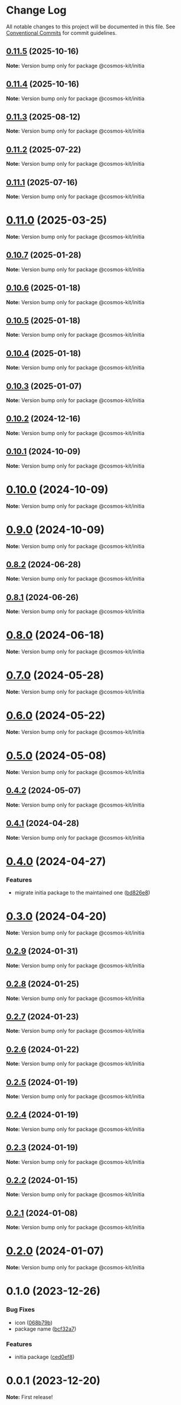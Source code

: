 # Change Log

All notable changes to this project will be documented in this file.
See [Conventional Commits](https://conventionalcommits.org) for commit guidelines.

## [0.11.5](https://github.com/hyperweb-io/cosmos-kit/compare/@cosmos-kit/initia@0.11.4...@cosmos-kit/initia@0.11.5) (2025-10-16)

**Note:** Version bump only for package @cosmos-kit/initia





## [0.11.4](https://github.com/hyperweb-io/cosmos-kit/compare/@cosmos-kit/initia@0.11.3...@cosmos-kit/initia@0.11.4) (2025-10-16)

**Note:** Version bump only for package @cosmos-kit/initia





## [0.11.3](https://github.com/hyperweb-io/cosmos-kit/compare/@cosmos-kit/initia@0.11.2...@cosmos-kit/initia@0.11.3) (2025-08-12)

**Note:** Version bump only for package @cosmos-kit/initia





## [0.11.2](https://github.com/hyperweb-io/cosmos-kit/compare/@cosmos-kit/initia@0.11.1...@cosmos-kit/initia@0.11.2) (2025-07-22)

**Note:** Version bump only for package @cosmos-kit/initia





## [0.11.1](https://github.com/hyperweb-io/cosmos-kit/compare/@cosmos-kit/initia@0.11.0...@cosmos-kit/initia@0.11.1) (2025-07-16)

**Note:** Version bump only for package @cosmos-kit/initia





# [0.11.0](https://github.com/hyperweb-io/cosmos-kit/compare/@cosmos-kit/initia@0.10.7...@cosmos-kit/initia@0.11.0) (2025-03-25)

**Note:** Version bump only for package @cosmos-kit/initia

## [0.10.7](https://github.com/hyperweb-io/cosmos-kit/compare/@cosmos-kit/initia@0.10.6...@cosmos-kit/initia@0.10.7) (2025-01-28)

**Note:** Version bump only for package @cosmos-kit/initia

## [0.10.6](https://github.com/hyperweb-io/cosmos-kit/compare/@cosmos-kit/initia@0.10.5...@cosmos-kit/initia@0.10.6) (2025-01-18)

**Note:** Version bump only for package @cosmos-kit/initia

## [0.10.5](https://github.com/hyperweb-io/cosmos-kit/compare/@cosmos-kit/initia@0.10.4...@cosmos-kit/initia@0.10.5) (2025-01-18)

**Note:** Version bump only for package @cosmos-kit/initia

## [0.10.4](https://github.com/hyperweb-io/cosmos-kit/compare/@cosmos-kit/initia@0.10.3...@cosmos-kit/initia@0.10.4) (2025-01-18)

**Note:** Version bump only for package @cosmos-kit/initia

## [0.10.3](https://github.com/hyperweb-io/cosmos-kit/compare/@cosmos-kit/initia@0.10.2...@cosmos-kit/initia@0.10.3) (2025-01-07)

**Note:** Version bump only for package @cosmos-kit/initia

## [0.10.2](https://github.com/hyperweb-io/cosmos-kit/compare/@cosmos-kit/initia@0.10.1...@cosmos-kit/initia@0.10.2) (2024-12-16)

**Note:** Version bump only for package @cosmos-kit/initia

## [0.10.1](https://github.com/hyperweb-io/cosmos-kit/compare/@cosmos-kit/initia@0.10.0...@cosmos-kit/initia@0.10.1) (2024-10-09)

**Note:** Version bump only for package @cosmos-kit/initia

# [0.10.0](https://github.com/hyperweb-io/cosmos-kit/compare/@cosmos-kit/initia@0.9.0...@cosmos-kit/initia@0.10.0) (2024-10-09)

**Note:** Version bump only for package @cosmos-kit/initia

# [0.9.0](https://github.com/hyperweb-io/cosmos-kit/compare/@cosmos-kit/initia@0.8.2...@cosmos-kit/initia@0.9.0) (2024-10-09)

**Note:** Version bump only for package @cosmos-kit/initia

## [0.8.2](https://github.com/hyperweb-io/cosmos-kit/compare/@cosmos-kit/initia@0.8.1...@cosmos-kit/initia@0.8.2) (2024-06-28)

**Note:** Version bump only for package @cosmos-kit/initia

## [0.8.1](https://github.com/hyperweb-io/cosmos-kit/compare/@cosmos-kit/initia@0.8.0...@cosmos-kit/initia@0.8.1) (2024-06-26)

**Note:** Version bump only for package @cosmos-kit/initia

# [0.8.0](https://github.com/hyperweb-io/cosmos-kit/compare/@cosmos-kit/initia@0.7.0...@cosmos-kit/initia@0.8.0) (2024-06-18)

**Note:** Version bump only for package @cosmos-kit/initia

# [0.7.0](https://github.com/hyperweb-io/cosmos-kit/compare/@cosmos-kit/initia@0.6.0...@cosmos-kit/initia@0.7.0) (2024-05-28)

**Note:** Version bump only for package @cosmos-kit/initia

# [0.6.0](https://github.com/hyperweb-io/cosmos-kit/compare/@cosmos-kit/initia@0.5.0...@cosmos-kit/initia@0.6.0) (2024-05-22)

**Note:** Version bump only for package @cosmos-kit/initia

# [0.5.0](https://github.com/hyperweb-io/cosmos-kit/compare/@cosmos-kit/initia@0.4.2...@cosmos-kit/initia@0.5.0) (2024-05-08)

**Note:** Version bump only for package @cosmos-kit/initia

## [0.4.2](https://github.com/hyperweb-io/cosmos-kit/compare/@cosmos-kit/initia@0.4.1...@cosmos-kit/initia@0.4.2) (2024-05-07)

**Note:** Version bump only for package @cosmos-kit/initia

## [0.4.1](https://github.com/hyperweb-io/cosmos-kit/compare/@cosmos-kit/initia@0.4.0...@cosmos-kit/initia@0.4.1) (2024-04-28)

**Note:** Version bump only for package @cosmos-kit/initia

# [0.4.0](https://github.com/hyperweb-io/cosmos-kit/compare/@cosmos-kit/initia@0.3.0...@cosmos-kit/initia@0.4.0) (2024-04-27)

### Features

- migrate initia package to the maintained one ([bd826e8](https://github.com/hyperweb-io/cosmos-kit/commit/bd826e84494e4ccf8867a5a24e7c5dd45e7e8ac0))

# [0.3.0](https://github.com/hyperweb-io/cosmos-kit/compare/@cosmos-kit/initia@0.2.9...@cosmos-kit/initia@0.3.0) (2024-04-20)

**Note:** Version bump only for package @cosmos-kit/initia

## [0.2.9](https://github.com/hyperweb-io/cosmos-kit/compare/@cosmos-kit/initia@0.2.8...@cosmos-kit/initia@0.2.9) (2024-01-31)

**Note:** Version bump only for package @cosmos-kit/initia

## [0.2.8](https://github.com/hyperweb-io/cosmos-kit/compare/@cosmos-kit/initia@0.2.7...@cosmos-kit/initia@0.2.8) (2024-01-25)

**Note:** Version bump only for package @cosmos-kit/initia

## [0.2.7](https://github.com/hyperweb-io/cosmos-kit/compare/@cosmos-kit/initia@0.2.6...@cosmos-kit/initia@0.2.7) (2024-01-23)

**Note:** Version bump only for package @cosmos-kit/initia

## [0.2.6](https://github.com/hyperweb-io/cosmos-kit/compare/@cosmos-kit/initia@0.2.5...@cosmos-kit/initia@0.2.6) (2024-01-22)

**Note:** Version bump only for package @cosmos-kit/initia

## [0.2.5](https://github.com/hyperweb-io/cosmos-kit/compare/@cosmos-kit/initia@0.2.4...@cosmos-kit/initia@0.2.5) (2024-01-19)

**Note:** Version bump only for package @cosmos-kit/initia

## [0.2.4](https://github.com/hyperweb-io/cosmos-kit/compare/@cosmos-kit/initia@0.2.3...@cosmos-kit/initia@0.2.4) (2024-01-19)

**Note:** Version bump only for package @cosmos-kit/initia

## [0.2.3](https://github.com/hyperweb-io/cosmos-kit/compare/@cosmos-kit/initia@0.2.2...@cosmos-kit/initia@0.2.3) (2024-01-19)

**Note:** Version bump only for package @cosmos-kit/initia

## [0.2.2](https://github.com/hyperweb-io/cosmos-kit/compare/@cosmos-kit/initia@0.2.1...@cosmos-kit/initia@0.2.2) (2024-01-15)

**Note:** Version bump only for package @cosmos-kit/initia

## [0.2.1](https://github.com/hyperweb-io/cosmos-kit/compare/@cosmos-kit/initia@0.2.0...@cosmos-kit/initia@0.2.1) (2024-01-08)

**Note:** Version bump only for package @cosmos-kit/initia

# [0.2.0](https://github.com/hyperweb-io/cosmos-kit/compare/@cosmos-kit/initia@0.1.0...@cosmos-kit/initia@0.2.0) (2024-01-07)

**Note:** Version bump only for package @cosmos-kit/initia

# 0.1.0 (2023-12-26)

### Bug Fixes

- icon ([068b79b](https://github.com/hyperweb-io/cosmos-kit/commit/068b79bfb66a030ec11578a8d351107732030811))
- package name ([bcf32a7](https://github.com/hyperweb-io/cosmos-kit/commit/bcf32a7e60ca74ff19c222f7dc01aabe877d665a))

### Features

- initia package ([ced0ef8](https://github.com/hyperweb-io/cosmos-kit/commit/ced0ef8f4d2e0b1f6dd815003dc351f8eda39d6a))

# 0.0.1 (2023-12-20)

**Note:** First release!
